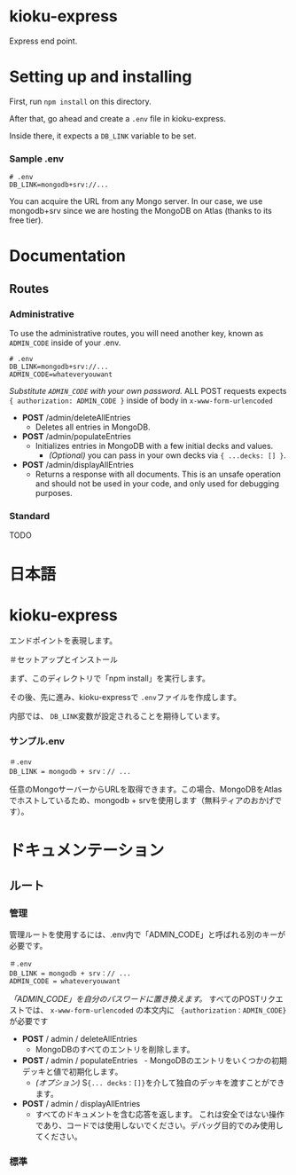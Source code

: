 # kioku-express

Express end point.

# Setting up and installing

First, run `npm install` on this directory.

After that, go ahead and create a `.env` file in kioku-express. 

Inside there, it expects a `DB_LINK` variable to be set.

### Sample .env
```
# .env
DB_LINK=mongodb+srv://...
```

You can acquire the URL from any Mongo server. In our case, we use mongodb+srv since we are hosting the MongoDB on Atlas (thanks to its free tier).

# Documentation

## Routes

### Administrative
To use the administrative routes, you will need another key, known as `ADMIN_CODE` inside of your .env.
```
# .env
DB_LINK=mongodb+srv://...
ADMIN_CODE=whateveryouwant
```

*Substitute `ADMIN_CODE` with your own password.*
ALL POST requests expects `{ authorization: ADMIN_CODE }` inside of body in `x-www-form-urlencoded`

- **POST** /admin/deleteAllEntries
  - Deletes all entries in MongoDB.
- **POST** /admin/populateEntries
  - Initializes entries in MongoDB with a few initial decks and values.
    - _(Optional)_ you can pass in your own decks via `{ ...decks: [] }`.
- **POST** /admin/displayAllEntries
  - Returns a response with all documents. This is an unsafe operation and should not be used in your code, and only used for debugging purposes.

### Standard

TODO

# 日本語

# kioku-express

エンドポイントを表現します。

＃セットアップとインストール

まず、このディレクトリで「npm install」を実行します。

その後、先に進み、kioku-expressで `.env`ファイルを作成します。

内部では、 `DB_LINK`変数が設定されることを期待しています。

### サンプル.env
```
＃.env
DB_LINK = mongodb + srv：// ...
```

任意のMongoサーバーからURLを取得できます。この場合、MongoDBをAtlasでホストしているため、mongodb + srvを使用します（無料ティアのおかげです）。

# ドキュメンテーション

## ルート

### 管理
管理ルートを使用するには、.env内で「ADMIN_CODE」と呼ばれる別のキーが必要です。
```
＃.env
DB_LINK = mongodb + srv：// ...
ADMIN_CODE = whateveryouwant
```

*「ADMIN_CODE」を自分のパスワードに置き換えます。*
すべてのPOSTリクエストでは、 `x-www-form-urlencoded` の本文内に ` {authorization：ADMIN_CODE}` が必要です

- **POST** / admin / deleteAllEntries
  - MongoDBのすべてのエントリを削除します。
- **POST** / admin / populateEntries
  - MongoDBのエントリをいくつかの初期デッキと値で初期化します。
    - _(オプション)_ S`{... decks：[]}`を介して独自のデッキを渡すことができます。
- **POST** / admin / displayAllEntries
  - すべてのドキュメントを含む応答を返します。 これは安全ではない操作であり、コードでは使用しないでください。デバッグ目的でのみ使用してください。

### 標準